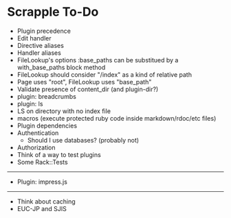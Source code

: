 Scrapple To-Do
==============

* Plugin precedence
* Edit handler
* Directive aliases
* Handler aliases
* FileLookup's options :base_paths can be substitued by a with_base_paths block method
* FileLookup should consider "/index" as a kind of relative path
* Page uses "root", FileLookup uses "base_path"
* Validate presence of content_dir (and plugin-dir?)
* plugin: breadcrumbs
* plugin: ls
* LS on directory with no index file
* macros (execute protected ruby code inside markdown/rdoc/etc files)
* Plugin dependencies
* Authentication
    * Should I use databases? (probably not)
* Authorization
* Think of a way to test plugins
* Some Rack::Tests

----

* Plugin: impress.js

----

* Think about caching
* EUC-JP and SJIS
